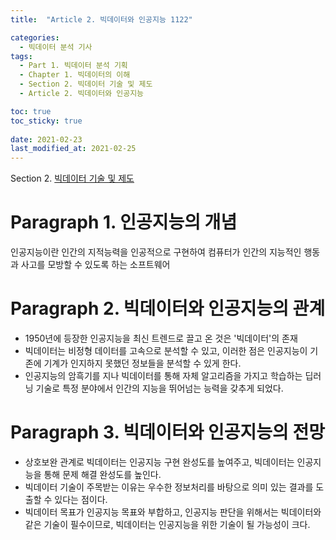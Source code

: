 ```yaml
---
title:  "Article 2. 빅데이터와 인공지능 1122"

categories:
  - 빅데이터 분석 기사
tags:
  - Part 1. 빅데이터 분석 기획
  - Chapter 1. 빅데이터의 이해
  - Section 2. 빅데이터 기술 및 제도
  - Article 2. 빅데이터와 인공지능

toc: true
toc_sticky: true
 
date: 2021-02-23
last_modified_at: 2021-02-25
---
```


Section 2. [빅데이터 기술 및 제도](https://goaswon.github.io/%EB%B9%85%EB%8D%B0%EC%9D%B4%ED%84%B0%20%EB%B6%84%EC%84%9D%20%EA%B8%B0%EC%82%AC/1120%EB%B9%85%EB%8D%B0%EC%9D%B4%ED%84%B0_%EA%B8%B0%EC%88%A0_%EB%B0%8F_%EC%A0%9C%EB%8F%84/)

# Paragraph 1. 인공지능의 개념

인공지능이란 인간의 지적능력을 인공적으로 구현하여 컴퓨터가 인간의 지능적인 행동과 사고를 모방할 수 있도록 하는 소프트웨어

# Paragraph 2. 빅데이터와 인공지능의 관계

- 1950년에 등장한 인공지능을 최신 트렌드로 끌고 온 것은 '빅데이터'의 존재
- 빅데이터는 비정형 데이터를 고속으로 분석할 수 있고, 이러한 점은 인공지능이 기존에 기계가 인지하지 못했던 정보들을 분석할 수 있게 한다.
- 인공지능의 암흑기를 지나 빅데이터를 통해 자체 알고리즘을 가지고 학습하는 딥러닝 기술로 특정 분야에서 인간의 지능을 뛰어넘는 능력을 갖추게 되었다.

# Paragraph 3. 빅데이터와 인공지능의 전망

- 상호보완 관계로 빅데이터는 인공지능 구현 완성도를 높여주고, 빅데이터는 인공지능을 통해 문제 해결 완성도를 높인다.
- 빅데이터 기술이 주목받는 이유는 우수한 정보처리를 바탕으로 의미 있는 결과를 도출할 수 있다는 점이다.
- 빅데이터 목표가 인공지능 목표와 부합하고, 인공지능 판단을 위해서는 빅데이터와 같은 기술이 필수이므로, 빅데이터는 인공지능을 위한 기술이 될 가능성이 크다.